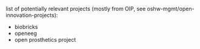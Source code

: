 list of potentially relevant projects (mostly from OIP, see oshw-mgmt/open-innovation-projects):
- biobricks
- openeeg
- open prosthetics project
